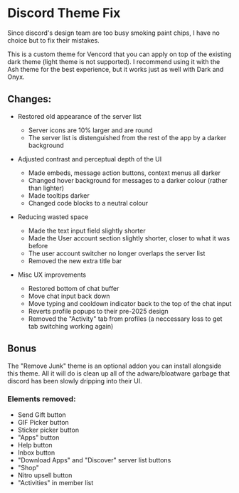 
# Discord Theme Fix

Since discord's design team are too busy smoking paint chips, I have no choice but to fix their mistakes.

This is a custom theme for Vencord that you can apply on top of the existing dark theme (light theme is not supported). I recommend using it with the Ash theme for the best experience, but it works just as well with Dark and Onyx.

## Changes:
 - Restored old appearance of the server list
    - Server icons are 10% larger and are round
    - The server list is distenguished from the rest of the app by a darker background

 - Adjusted contrast and perceptual depth of the UI
    - Made embeds, message action buttons, context menus all darker
    - Changed hover background for messages to a darker colour (rather than lighter)
    - Made tooltips darker
    - Changed code blocks to a neutral colour
    
 - Reducing wasted space
    - Made the text input field slightly shorter
    - Made the User account section slightly shorter, closer to what it was before
    - The user account switcher no longer overlaps the server list
    - Removed the new extra title bar

 - Misc UX improvements
    - Restored bottom of chat buffer
    - Move chat input back down
    - Move typing and cooldown indicator back to the top of the chat input
    - Reverts profile popups to their pre-2025 design
    - Removed the "Activity" tab from profiles (a neccessary loss to get tab switching working again)

## Bonus

The "Remove Junk" theme is an optional addon you can install alongside this theme. All it will do is clean up all of the adware/bloatware garbage that discord has been slowly dripping into their UI.

### Elements removed:
 - Send Gift button
 - GIF Picker button
 - Sticker picker button
 - "Apps" button
 - Help button
 - Inbox button
 - "Download Apps" and "Discover" server list buttons
 - "Shop"
 - Nitro upsell button
 - "Activities" in member list
